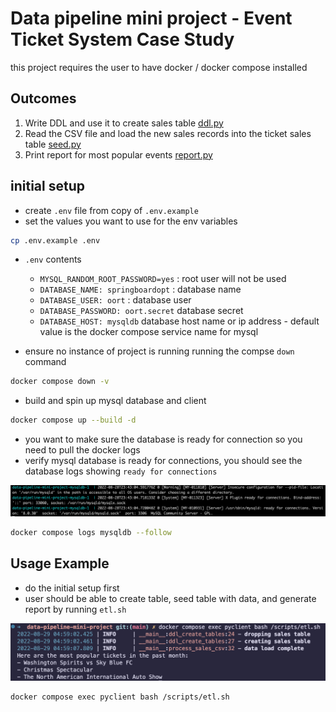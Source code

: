 # Data pipeline mini project - Event Ticket System Case Study

this project requires the user to have docker / docker compose installed

## Outcomes

1. Write DDL and use it to create sales table [ddl.py](./client/src/ddl.py)
2. Read the CSV file and load the new sales records into the ticket sales table [seed.py](./client/src/seed.py)
3. Print report for most popular events [report.py](./client/src/report.py)

## initial setup

- create `.env` file from copy of `.env.example`
- set the values you want to use for the env variables 

```bash
cp .env.example .env
```
- `.env` contents
  - `MYSQL_RANDOM_ROOT_PASSWORD=yes` : root user will not be used
  - `DATABASE_NAME: springboardopt` : database name
  - `DATABASE_USER: oort` : database user
  - `DATABASE_PASSWORD: oort.secret` database secret
  - `DATABASE_HOST: mysqldb` database host name or ip address - default value is the docker compose service name for mysql

- ensure no instance of project is running running the compse `down` command

```bash
docker compose down -v
```

- build and spin up mysql database and client

```bash
docker compose up --build -d
```

- you want to make sure the database is ready for connection so you need to pull the docker logs
- verify mysql database is ready for connections, you should see the database logs showing `ready for connections`

![docker-logs](img/docker-logs.png)

```bash
docker compose logs mysqldb --follow
```

## Usage Example

- do the initial setup first
- user should be able to create table, seed table with data, and generate report by running `etl.sh`

![bash-usage-example](img/bash-usage-example.png)

```bash
docker compose exec pyclient bash /scripts/etl.sh
```




